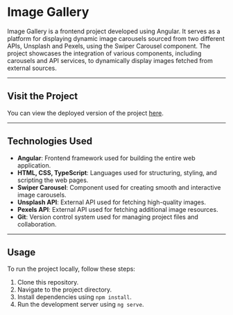 # Image Gallery

Image Gallery is a frontend project developed using Angular. It serves as a platform for displaying dynamic image carousels sourced from two different APIs, Unsplash and Pexels, using the Swiper Carousel component. The project showcases the integration of various components, including carousels and API services, to dynamically display images fetched from external sources.

---

## Visit the Project

You can view the deployed version of the project [here](https://swiper-carousel.web.app/).

---

## Technologies Used

- **Angular**: Frontend framework used for building the entire web application.
- **HTML, CSS, TypeScript**: Languages used for structuring, styling, and scripting the web pages.
- **Swiper Carousel**: Component used for creating smooth and interactive image carousels.
- **Unsplash API**: External API used for fetching high-quality images.
- **Pexels API**: External API used for fetching additional image resources.
- **Git**: Version control system used for managing project files and collaboration.

---

## Usage

To run the project locally, follow these steps:

1. Clone this repository.
2. Navigate to the project directory.
3. Install dependencies using `npm install`.
4. Run the development server using `ng serve`.

